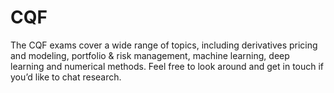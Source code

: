 # CQF
The CQF exams cover a wide range of topics, including derivatives pricing and modeling, portfolio & risk management, machine learning, deep learning and numerical methods. Feel free to look around and get in touch if you’d like to chat research.

